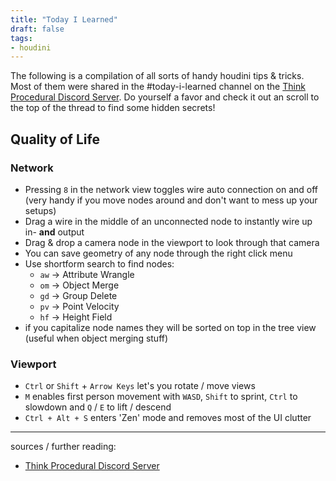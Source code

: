 ```yaml
---
title: "Today I Learned"
draft: false
tags:
- houdini
---
```


The following is a compilation of all sorts of handy houdini tips & tricks. Most of them were shared in the #today-i-learned channel on the [Think Procedural Discord Server](https://thinkprocedural.com/).
Do yourself a favor and check it out an scroll to the top of the thread to find some hidden secrets!

## Quality of Life

### Network 
- Pressing `8` in the network view toggles wire auto connection on and off (very handy if you move nodes around and don't want to mess up your setups)
- Drag a wire in the middle of an unconnected node to instantly wire up in- **and** output
- Drag & drop a camera node in the viewport to look through that camera
- You can save geometry of any node through the right click menu
- Use shortform search to find nodes:
	- `aw` -> Attribute Wrangle
	- `om` -> Object Merge
	- `gd` -> Group Delete
	- `pv` -> Point Velocity
	- `hf` -> Height Field
- if you capitalize node names they will be sorted on top in the tree view (useful when object merging stuff)
### Viewport
- `Ctrl` or `Shift` + `Arrow Keys` let's you rotate / move views
- `M` enables first person movement with `WASD`, `Shift` to sprint, `Ctrl` to slowdown and `Q` / `E` to lift / descend
- `Ctrl + Alt + S` enters 'Zen' mode and removes most of the UI clutter

---

sources / further reading:
- [Think Procedural Discord Server](https://thinkprocedural.com/)

